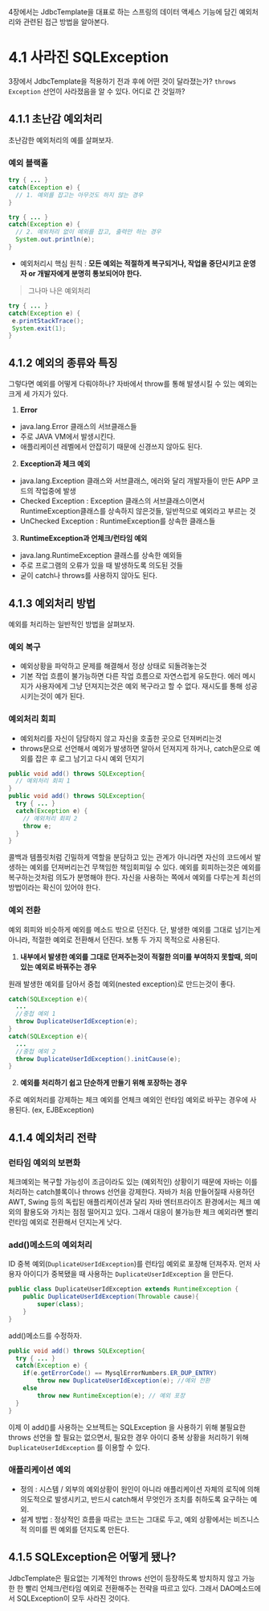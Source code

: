 4장에서는 JdbcTemplate을 대표로 하는 스프링의 데이터 액세스 기능에 담긴 예외처리와 관련된 접근 방법을 알아본다.

#  4.1 사라진 SQLException
3장에서 JdbcTemplate을 적용하기 전과 후에 어떤 것이 달라졌는가? `throws Exception` 선언이 사라졌음을 알 수 있다. 어디로 간 것일까?

## 4.1.1 초난감 예외처리
초난감한 예외처리의 예를 살펴보자.

### 예외 블랙홀

```java
try { ... }
catch(Exception e) {
  // 1. 예외를 잡고는 아무것도 하지 않는 경우
}

try { ... }
catch(Exception e) {
  // 2. 예외처리 없이 예외를 잡고, 출력만 하는 경우
  System.out.println(e);
}
```

- 예외처리시 핵심 원칙 : **모든 예외는 적절하게 복구되거나, 작업을 중단시키고 운영자 or 개발자에게 분명히 통보되어야 한다.**

> 그나마 나은 예외처리
```java
try { ... }
catch(Exception e) {
 e.printStackTrace();
 System.exit(1);
}
```

## 4.1.2 예외의 종류와 특징

그렇다면 예외를 어떻게 다뤄야하나? 자바에서 throw를 통해 발생시킬 수 있는 예외는 크게 세 가지가 있다.
1. **Error**
 - java.lang.Error 클래스의 서브클래스들
 - 주로 JAVA VM에서 발생시킨다.
 - 애플리케이션 레벨에서 안잡히기 때문에 신경쓰지 않아도 된다.

2. **Exception과 체크 예외**
- java.lang.Exception 클래스와 서브클래스, 에러와 달리 개발자들이 만든 APP 코드의 작업중에 발생
- Checked Exception : Exception 클래스의 서브클래스이면서 RuntimeException클래스를 상속하지 않은것들, 일반적으로 예외라고 부르는 것
- UnChecked Exception : RuntimeException를 상속한 클래스들

3. **RuntimeException과 언체크/런타임 예외**
- java.lang.RuntimeException 클래스를 상속한 예외들
- 주로 프로그램의 오류가 있을 때 발생하도록 의도된 것들
- 굳이 catch나 throws를 사용하지 않아도 된다.

## 4.1.3 예외처리 방법
예외를 처리하는 일반적인 방법을 살펴보자.

### 예외 복구
- 예외상황을 파악하고 문제를 해결해서 정상 상태로 되돌려놓는것
- 기본 작업 흐름이 불가능하면 다른 작업 흐름으로 자연스럽게 유도한다.
에러 메시지가 사용자에게 그냥 던져지는것은 예외 복구라고 할 수 없다. 재시도를 통해 성공시키는것이 예가 된다.

### 예외처리 회피
- 예외처리를 자신이 담당하지 않고 자신을 호출한 곳으로 던져버리는것
- throws문으로 선언해서 예외가 발생하면 알아서 던져지게 하거나, catch문으로 예외를 잡은 후 로그 남기고 다시 예외 던지기

```java
public void add() throws SQLException{
  // 예외처리 회피 1
}
public void add() throws SQLException{
  try { ... }
  catch(Exception e) {
    // 예외처리 회피 2
    throw e;
  }
}
```
콜백과 템플릿처럼 긴밀하게 역할을 분담하고 있는 관계가 아니라면 자신의 코드에서 발생하는 예외를 던져버리는건 무책임한 책임회피일 수 있다. 예외를 회피하는것은 예외를 복구하는것처럼 의도가 분명해야 한다. 자신을 사용하는 쪽에서 예외를 다루는게 최선의 방법이라는 확신이 있어야 한다.


### 예외 전환

예외 회피와 비슷하게 예외를 메소드 밖으로 던진다. 단, 발생한 예외를 그대로 넘기는게 아니라, 적절한 예외로 전환해서 던진다.
보통 두 가지 목적으로 사용된다.
1. **내부에서 발생한 예외를 그대로 던져주는것이 적절한 의미를 부여하지 못할때, 의미있는 예외로 바꿔주는 경우**

원래 발생한 예외를 담아서 중첩 예외(nested exception)로 만드는것이 좋다.
```java
catch(SQLException e){
  ...
  //중첩 예외 1
  throw DuplicateUserIdException(e);
}
catch(SQLException e){
  ...
  //중첩 예외 2
  throw DuplicateUserIdException().initCause(e);
}
```
2. **예외를 처리하기 쉽고 단순하게 만들기 위해 포장하는 경우**

주로 예외처리를 강제하는 체크 예외를 언체크 예외인 런타임 예외로 바꾸는 경우에 사용된다. (ex, EJBException)

## 4.1.4 예외처리 전략
### 런타임 예외의 보편화
체크예외는 복구할 가능성이 조금이라도 있는 (예외적인) 상황이기 때문에 자바는 이를 처리하는 catch블록이나 throws 선언을 강제한다. 자바가 처음 만들어질때 사용하던 AWT, Swing 등의 독립된 애플리케이션과 달리 자바 엔터프라이즈 환경에서는 체크 예외의 활용도와 가치는 점점 떨어지고 있다. 그래서 대응이 불가능한 체크 예외라면 빨리 런타임 예외로 전환해서 던지는게 낫다.

### add()메소드의 예외처리

ID 중복 예외(`DuplicateUserIdException`)를 런타임 예외로 포장해 던져주자.
먼저 사용자 아이디가 중복됐을 때 사용하는 `DuplicateUserIdException` 을 만든다. 
```java
public class DuplicateUserIdException extends RuntimeException { 
    public DuplicateUserIdException(Throwable cause){
        super(class);
    }
}
```
add()메소드를 수정하자.

```java
public void add() throws SQLException{
  try { ... }
  catch(Exception e) {
    if(e.getErrorCode() == MysqlErrorNumbers.ER_DUP_ENTRY)
        throw new DuplicateUserIdException(e); //예외 전환
    else
        throw new RuntimeException(e); // 예외 포장
  }
}
```

이제 이 add()를 사용하는 오브젝트는 SQLException 을 사용하기 위해 불필요한 throws 선언을 할 필요는 없으면서, 필요한 경우 아이디 중복 상황을 처리하기 위해 `DuplicateUserIdException` 를 이용할 수 있다.
### 애플리케이션 예외

- 정의 : 시스템 / 외부의 예외상황이 원인이 아니라 애플리케이션 자체의 로직에 의해 의도적으로 발생시키고, 반드시 catch해서 무엇인가 조치를 취하도록 요구하는 예외.
- 설계 방법 : 정상적인 흐름을 따르는 코드는 그대로 두고, 예외 상황에서는 비즈니스적 의미를 띈 예외를 던지도록 만든다.


## 4.1.5 SQLException은 어떻게 됐나?

JdbcTemplate은 필요없는 기계적인 throws 선언이 등장하도록 방치하지 않고 가능한 한 빨리 언체크/런타임 예외로 전환해주는 전략을 따르고 있다. 그래서 DAO메소드에서 SQLException이 모두 사라진 것이다.